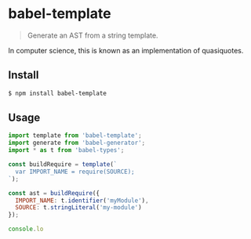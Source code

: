 # babel-template

> Generate an AST from a string template.

In computer science, this is known as an implementation of quasiquotes.

## Install

```sh
$ npm install babel-template
```

## Usage

```js
import template from 'babel-template';
import generate from 'babel-generator';
import * as t from 'babel-types';

const buildRequire = template(`
  var IMPORT_NAME = require(SOURCE);
`);

const ast = buildRequire({
  IMPORT_NAME: t.identifier('myModule'),
  SOURCE: t.stringLiteral('my-module')
});

console.lo